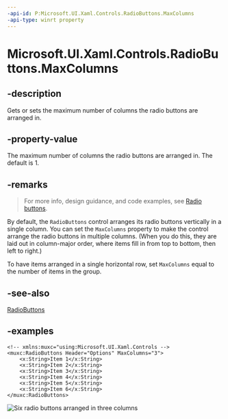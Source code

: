 ```yaml
---
-api-id: P:Microsoft.UI.Xaml.Controls.RadioButtons.MaxColumns
-api-type: winrt property
---
```


# Microsoft.UI.Xaml.Controls.RadioButtons.MaxColumns

<!--
public int MaxColumns { get; set; }
-->

## -description

Gets or sets the maximum number of columns the radio buttons are arranged in.

## -property-value

The maximum number of columns the radio buttons are arranged in. The default is 1.

## -remarks

> For more info, design guidance, and code examples, see [Radio buttons](/windows/uwp/design/controls-and-patterns/radio-button).

By default, the `RadioButtons` control arranges its radio buttons vertically in a single column. You can set the `MaxColumns` property to make the control arrange the radio buttons in multiple columns. (When you do this, they are laid out in column-major order, where items fill in from top to bottom, then left to right.)

To have items arranged in a single horizontal row, set `MaxColumns` equal to the number of items in the group.

## -see-also

[RadioButtons](radiobuttons.md)

## -examples

```xaml
<!-- xmlns:muxc="using:Microsoft.UI.Xaml.Controls -->
<muxc:RadioButtons Header="Options" MaxColumns="3">
    <x:String>Item 1</x:String>
    <x:String>Item 2</x:String>
    <x:String>Item 3</x:String>
    <x:String>Item 4</x:String>
    <x:String>Item 5</x:String>
    <x:String>Item 6</x:String>
</muxc:RadioButtons>
```

![Six radio buttons arranged in three columns](images/radiobuttons/radiobuttons-multi-column.png)
